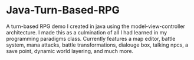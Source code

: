 # Java-Turn-Based-RPG
A turn-based RPG demo I created in java using the model-view-controller architecture. I made this as a culmination of all I had learned in my programming paradigms class. Currently features a map editor, battle system, mana attacks, battle transformations, dialouge box, talking npcs, a save point, dynamic world layering, and much more.
